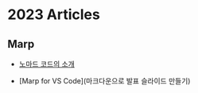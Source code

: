 # 2023 Articles

## Marp

- [노마드 코드의 소개](https://www.youtube.com/watch?v=Q2PCO0mKEaU)

- [Marp for VS Code](마크다운으로 발표 슬라이드 만들기)

  